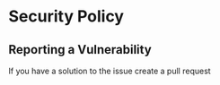 # Security Policy

## Reporting a Vulnerability

If you have a solution to the issue create a pull request
